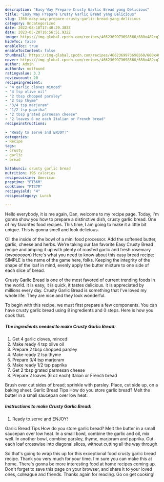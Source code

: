 ```yaml
---
description: "Easy Way Prepare Crusty Garlic Bread yang Delicious"
title: "Easy Way Prepare Crusty Garlic Bread yang Delicious"
slug: 1366-easy-way-prepare-crusty-garlic-bread-yang-delicious
category: Uncategorized
date: 2022-08-18T17:40:29.383Z
date: 2023-05-20T16:56:51.932Z
image: https://img-global.cpcdn.com/recipes/4662369973698560/680x482cq70/crusty-garlic-bread-recipe-main-photo.jpg
hideToc: false
enableToc: true
enableTocContent: false
thumbnail: https://img-global.cpcdn.com/recipes/4662369973698560/680x482cq70/crusty-garlic-bread-recipe-main-photo.jpg
cover: https://img-global.cpcdn.com/recipes/4662369973698560/680x482cq70/crusty-garlic-bread-recipe-main-photo.jpg
author: Admin
authorAv: notfound
ratingvalue: 3.3
reviewcount: 20
recipeingredient:
- "4 garlic cloves minced"
- "4 tsp olive oil"
- "2 tbsp chopped parsley"
- "2 tsp thyme"
- "3/4 tsp marjoram"
- "1/2 tsp paprika"
- "2 tbsp grated parmesan cheese"
- "2 loaves 6 oz each Italian or French bread"
recipeinstructions:

- "Ready to serve and ENJOY!"
categories:
- Recipe
tags:
- crusty
- garlic
- bread

katakunci: crusty garlic bread 
nutrition: 196 calories
recipecuisine: American
preptime: "PT36M"
cooktime: "PT37M"
recipeyield: "4"
recipecategory: Lunch

---
```



Hello everybody, it is me again, Dan, welcome to my recipe page. Today, I'm gonna show you how to prepare a distinctive dish, crusty garlic bread. One of my favorites food recipes. This time, I am going to make it a little bit unique. This is gonna smell and look delicious.

Oil the inside of the bowl of a mini food processor. Add the softened butter, garlic, cheese and herbs. We&#39;re taking our fan favorite Easy Crusty Bread recipe and amping it up with plenty of roasted garlic and fresh rosemary (*swoooooon*) Here&#39;s what you need to know about this easy bread recipe: SIMPLE is the name of the game here, folks. Keeping the integrity of the shape of the loaf in mind, evenly apply the butter mixture to one side of each slice of bread.

Crusty Garlic Bread is one of the most favored of current trending foods in the world. It is easy, it is quick, it tastes delicious. It is appreciated by millions every day. Crusty Garlic Bread is something that I've loved my whole life. They are nice and they look wonderful.


To begin with this recipe, we must first prepare a few components. You can have crusty garlic bread using 8 ingredients and 0 steps. Here is how you cook that.

<!--inarticleads1-->

##### The ingredients needed to make Crusty Garlic Bread:

1. Get 4 garlic cloves, minced
1. Make ready 4 tsp olive oil
1. Prepare 2 tbsp chopped parsley
1. Make ready 2 tsp thyme
1. Prepare 3/4 tsp marjoram
1. Make ready 1/2 tsp paprika
1. Get 2 tbsp grated parmesan cheese
1. Prepare 2 loaves (6 oz each) Italian or French bread


Brush over cut sides of bread; sprinkle with parsley. Place, cut side up, on a baking sheet. Garlic Bread Tips How do you store garlic bread? Melt the butter in a small saucepan over low heat. 

<!--inarticleads2-->

##### Instructions to make Crusty Garlic Bread:


1. Ready to serve and ENJOY!

Garlic Bread Tips How do you store garlic bread? Melt the butter in a small saucepan over low heat. In a small bowl, combine the garlic and oil, mix well. In another bowl, combine parsley, thyme, marjoram and paprika. Cut each loaf crosswise into diagonal slices, without cutting all the way through. 

So that's going to wrap this up for this exceptional food crusty garlic bread recipe. Thank you very much for your time. I'm sure you can make this at home. There's gonna be more interesting food at home recipes coming up. Don't forget to save this page on your browser, and share it to your loved ones, colleague and friends. Thanks again for reading. Go on get cooking!
